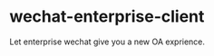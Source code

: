 wechat-enterprise-client
========================

Let enterprise wechat give you a new OA exprience.
